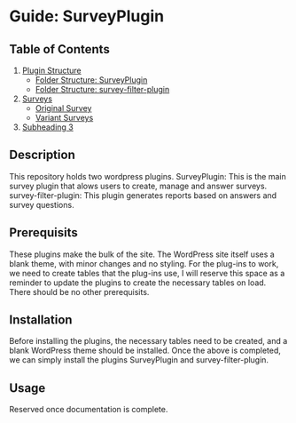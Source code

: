 # Guide: SurveyPlugin
  ## Table of Contents

 1. [Plugin Structure](#plugin-structure)
     - [Folder Structure: SurveyPlugin](##folder-structure:-surveyplugin)
     - [Folder Structure: survey-filter-plugin](##folder-structure:-survey-filter-plugin)
 2. [Surveys](#surveys)
     - [Original Survey](##original-survey)
     - [Variant Surveys](##variant-surveys)
 4. [Subheading 3](#sub-heading-3)


## Description
This repository holds two wordpress plugins.
SurveyPlugin: This is the main survey plugin that alows users to create, manage and answer surveys.
survey-filter-plugin: This plugin generates reports based on answers and survey questions.

## Prerequisits
These plugins make the bulk of the site. The WordPress site itself uses a blank theme, with minor changes and no styling. For the plug-ins to work, we need to create tables that the plug-ins use, I will reserve this space as a reminder to update the plugins to create the necessary tables on load.
There should be no other prerequisits.

## Installation
Before installing the plugins, the necessary tables need to be created, and a blank WordPress theme should be installed.
Once the above is completed, we can simply install the plugins SurveyPlugin and survey-filter-plugin.

## Usage
Reserved once documentation is complete.
